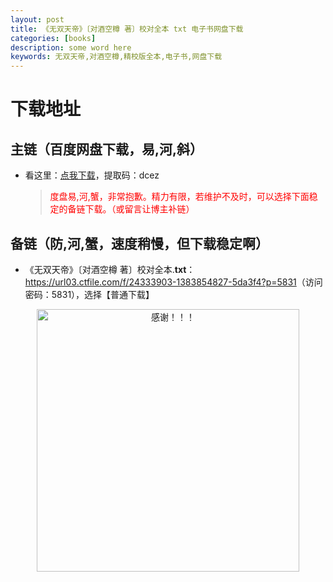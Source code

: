 ```yaml
---
layout: post
title: 《无双天帝》〔对酒空樽 著〕校对全本 txt 电子书网盘下载
categories: [books]
description: some word here
keywords: 无双天帝,对酒空樽,精校版全本,电子书,网盘下载
---
```


# 下载地址

## 主链（百度网盘下载，易,河,斜）

- 看这里：[点我下载](https://pan.baidu.com/s/1iMXUbSbtZQZjDcqDmnWUyw?pwd=dcez)，提取码：dcez

  > <p style="color:red" >度盘易,河,蟹，非常抱歉。精力有限，若维护不及时，可以选择下面稳定的备链下载。（或留言让博主补链）</p>

## 备链（防,河,蟹，速度稍慢，但下载稳定啊）

- 《无双天帝》〔对酒空樽 著〕校对全本.**txt**：<https://url03.ctfile.com/f/24333903-1383854827-5da3f4?p=5831>（访问密码：5831），选择【普通下载】

<div align="center"><img src="https://pic.imgdb.cn/item/6707df6bd29ded1a8ce37031.gif" alt="感谢！！！" width="420px" height="auto"/></div>
